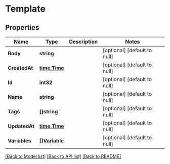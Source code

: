 # Template

## Properties
Name | Type | Description | Notes
------------ | ------------- | ------------- | -------------
**Body** | **string** |  | [optional] [default to null]
**CreatedAt** | [**time.Time**](time.Time.md) |  | [optional] [default to null]
**Id** | **int32** |  | [optional] [default to null]
**Name** | **string** |  | [optional] [default to null]
**Tags** | **[]string** |  | [optional] [default to null]
**UpdatedAt** | [**time.Time**](time.Time.md) |  | [optional] [default to null]
**Variables** | [**[]Variable**](Variable.md) |  | [optional] [default to null]

[[Back to Model list]](../README.md#documentation-for-models) [[Back to API list]](../README.md#documentation-for-api-endpoints) [[Back to README]](../README.md)


